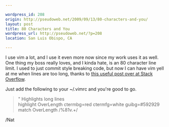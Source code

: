 ```yaml
---

wordpress_id: 208
origin: http://pseudoweb.net/2009/09/13/80-characters-and-you/
layout: post
title: 80 Characters and You
wordpress_url: http://pseudoweb.net/?p=208
location: San Luis Obispo, CA

---
```

I use vim a lot, and I use it even more now since my work uses it as well. One thing my boss really loves, and I kinda hate, is an 80 character line limit. I used to just commit style breaking code, but now I can have vim yell at me when lines are too long, thanks to <a href="http://stackoverflow.com/questions/235439/vim-80-column-layout-concerns">this useful post over at Stack Overflow</a>.

Just add the following to your ~/.vimrc and you're good to go.

> &quot; Highlights long lines  
> highlight OverLength ctermbg=red ctermfg=white guibg=#592929  
> match OverLength /\%81v.\+/  

/Nat
